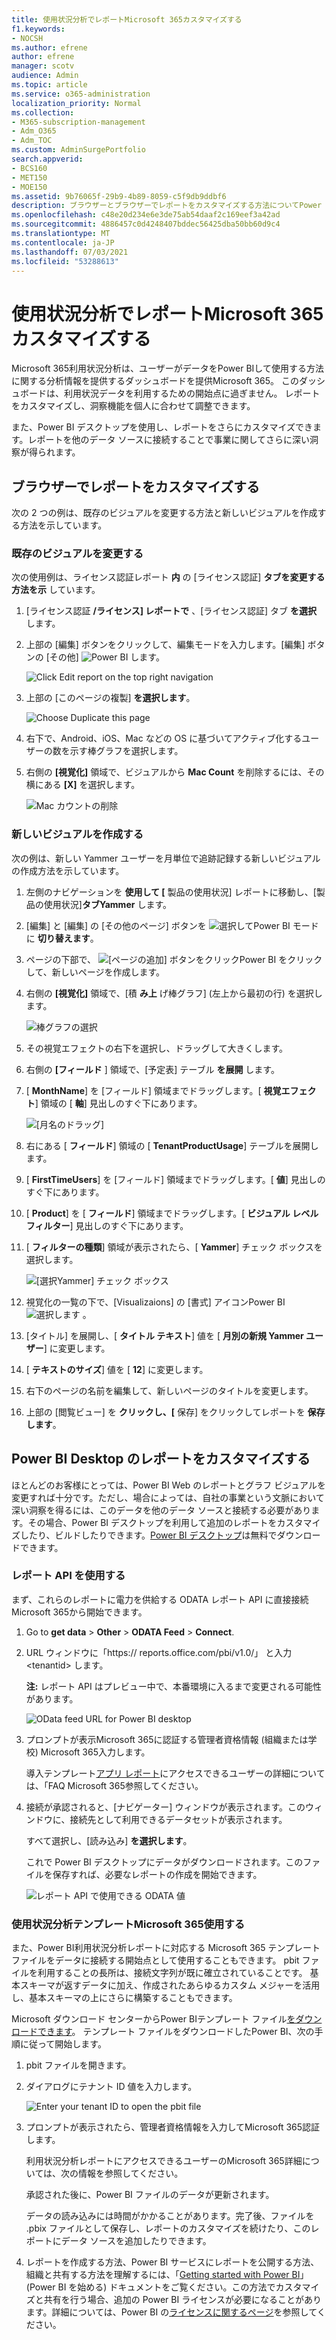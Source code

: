 ```yaml
---
title: 使用状況分析でレポートMicrosoft 365カスタマイズする
f1.keywords:
- NOCSH
ms.author: efrene
author: efrene
manager: scotv
audience: Admin
ms.topic: article
ms.service: o365-administration
localization_priority: Normal
ms.collection:
- M365-subscription-management
- Adm_O365
- Adm_TOC
ms.custom: AdminSurgePortfolio
search.appverid:
- BCS160
- MET150
- MOE150
ms.assetid: 9b76065f-29b9-4b89-8059-c5f9db9ddbf6
description: ブラウザーとブラウザーでレポートをカスタマイズする方法についてPower BI Desktop。
ms.openlocfilehash: c48e20d234e6e3de75ab54daaf2c169eef3a42ad
ms.sourcegitcommit: 4886457c0d4248407bddec56425dba50bb60d9c4
ms.translationtype: MT
ms.contentlocale: ja-JP
ms.lasthandoff: 07/03/2021
ms.locfileid: "53288613"
---
```

# <a name="customize-the-reports-in-microsoft-365-usage-analytics"></a>使用状況分析でレポートMicrosoft 365カスタマイズする

Microsoft 365利用状況分析は、ユーザーがデータをPower BIして使用する方法に関する分析情報を提供するダッシュボードを提供Microsoft 365。 このダッシュボードは、利用状況データを利用するための開始点に過ぎません。 レポートをカスタマイズし、洞察機能を個人に合わせて調整できます。

また、Power BI デスクトップを使用し、レポートをさらにカスタマイズできます。レポートを他のデータ ソースに接続することで事業に関してさらに深い洞察が得られます。

## <a name="customizing-reports-in-the-browser"></a>ブラウザーでレポートをカスタマイズする

次の 2 つの例は、既存のビジュアルを変更する方法と新しいビジュアルを作成する方法を示しています。

### <a name="modify-an-existing-visual"></a>既存のビジュアルを変更する

次の使用例は、ライセンス認証レポート **内** の [ライセンス認証] **タブを変更する方法を示** しています。

1. [ライセンス認証 **/ライセンス] レポートで** 、[ライセンス認証] タブ **を選択** します。

2. 上部の [編集] ボタンをクリックして、編集モードを入力します。[編集] ボタンの [その他] ![ Power BI ](../../media/d8da3c19-3f2d-4bf6-811e-faa804f74770.png) します。

    ![Click Edit report on the top right navigation](../../media/e2c16663-1fbd-4d7f-887c-0cbb891d3b3d.png)

3. 上部の [このページの複製] **を選択します**。

    ![Choose Duplicate this page](../../media/b2d18dcd-6b82-4ce7-ab79-1b24e3721309.png)

4. 右下で、Android、iOS、Mac などの OS に基づいてアクティブ化するユーザーの数を示す棒グラフを選択します。

5. 右側の **[視覚化]** 領域で、ビジュアルから **Mac Count** を削除するには、その横にある **[X]** を選択します。

    ![Mac カウントの削除](../../media/ce3d8358-df57-4f64-bd25-ac5be7fc8713.png)

### <a name="create-a-new-visual"></a>新しいビジュアルを作成する

次の例は、新しい Yammer ユーザーを月単位で追跡記録する新しいビジュアルの作成方法を示しています。

1. 左側のナビゲーションを **使用して [** 製品の使用状況] レポートに移動し、[製品の使用状況]**タブYammer** します。

2. [編集] と [編集] の [その他のページ] ボタンを ![ 選択してPower BI ](../../media/d8da3c19-3f2d-4bf6-811e-faa804f74770.png) モードに **切り替えます**。

3. ページの下部で、 ![[ページの追加] ボタンをクリックPower BI](../../media/d3b8c117-17d4-4f53-b078-8fefc2155b24.png) をクリックして、新しいページを作成します。

4. 右側の **[視覚化]** 領域で、[積 **み上** げ棒グラフ] (左上から最初の行) を選択します。

    ![棒グラフの選択](../../media/214c3fed-6eae-43e6-83fb-708a2d74406e.png)

5. その視覚エフェクトの右下を選択し、ドラッグして大きくします。

6. 右側の **[フィールド** ] 領域で、[予定表] テーブル **を展開** します。

7. [ **MonthName**] を [フィールド] 領域までドラッグします。[ **視覚エフェクト**] 領域の [ **軸**] 見出しのすぐ下にあります。

    ![[月名のドラッグ]](../../media/bff99987-8c4b-4618-89fd-47df557b0ed7.png)

8. 右にある [ **フィールド**] 領域の [ **TenantProductUsage**] テーブルを展開します。

9. [ **FirstTimeUsers**] を [フィールド] 領域までドラッグします。[ **値**] 見出しのすぐ下にあります。

10. [ **Product**] を [ **フィールド**] 領域までドラッグします。[ **ビジュアル レベル フィルター**] 見出しのすぐ下にあります。

11. [ **フィルターの種類**] 領域が表示されたら、[ **Yammer**] チェック ボックスを選択します。

    ![[選択Yammer] チェック ボックス](../../media/82e99730-0de9-42da-928a-76aab0c3e609.png)

12. 視覚化の一覧の下で、[Visualizaions] の [書式] アイコンPower BI ![ 選択します ](../../media/ee0602f3-3df5-4930-b862-db1d90ae4ae2.png) 。

13. [タイトル] を展開し、[ **タイトル テキスト**] 値を [ **月別の新規 Yammer ユーザー**] に変更します。

14. [ **テキストのサイズ**] 値を [ **12**] に変更します。

15. 右下のページの名前を編集して、新しいページのタイトルを変更します。

16. 上部の [閲覧ビュー] を **クリックし、[** 保存] をクリックしてレポートを **保存します**。

## <a name="customizing-the-reports-in-power-bi-desktop"></a>Power BI Desktop のレポートをカスタマイズする

ほとんどのお客様にとっては、Power BI Web のレポートとグラフ ビジュアルを変更すれば十分です。ただし、場合によっては、自社の事業という文脈において深い洞察を得るには、このデータを他のデータ ソースと接続する必要があります。その場合、Power BI デスクトップを利用して追加のレポートをカスタマイズしたり、ビルドしたりできます。[Power BI デスクトップ](https://go.microsoft.com/fwlink/p/?linkid=849797)は無料でダウンロードできます。

### <a name="use-the-reporting-apis"></a>レポート API を使用する

まず、これらのレポートに電力を供給する ODATA レポート API に直接接続Microsoft 365から開始できます。

1. Go to **get data** \> **Other** \> **ODATA Feed** \> **Connect**.

2. URL ウィンドウに「https:// reports.office.com/pbi/v1.0/」 <i></i> と入力 \<tenantid\> します。

    **注:** レポート API はプレビュー中で、本番環境に入るまで変更される可能性があります。

    ![OData feed URL for Power BI desktop](../../media/c0ef967e-a454-4eba-bc8e-61e113170053.png)

3. プロンプトが表示Microsoft 365に認証する管理者資格情報 (組織または学校) Microsoft 365入力します。

    導入テンプレート[アプリ レポート](usage-analytics.md#faq)にアクセスできるユーザーの詳細については、「FAQ Microsoft 365参照してください。

4. 接続が承認されると、[ナビゲーター] ウィンドウが表示されます。このウィンドウに、接続先として利用できるデータセットが表示されます。

    すべて選択し、[読み込み] **を選択します**。

    これで Power BI デスクトップにデータがダウンロードされます。このファイルを保存すれば、必要なレポートの作成を開始できます。

    ![レポート API で使用できる ODATA 値](../../media/545b4d17-dbbd-4cfc-b75a-a8b27283d438.png)

### <a name="use-the-microsoft-365-usage-analytics-template"></a>使用状況分析テンプレートMicrosoft 365使用する

また、Power BI利用状況分析レポートに対応する Microsoft 365 テンプレート ファイルをデータに接続する開始点として使用することもできます。 pbit ファイルを利用することの長所は、接続文字列が既に確立されていることです。 基本スキーマが返すデータに加え、作成されたあらゆるカスタム メジャーを活用し、基本スキーマの上にさらに構築することもできます。

Microsoft ダウンロード センターからPower BIテンプレート ファイル[をダウンロードできます](https://download.microsoft.com/download/7/8/2/782ba8a7-8d89-4958-a315-dab04c3b620c/Microsoft%20365%20Usage%20Analytics.pbit)。 テンプレート ファイルをダウンロードしたPower BI、次の手順に従って開始します。

1. pbit ファイルを開きます。

2. ダイアログにテナント ID 値を入力します。

    ![Enter your tenant ID to open the pbit file](../../media/071ed0bf-8b9d-49c6-81fc-fd4c6cc85bd3.png)

3. プロンプトが表示されたら、管理者資格情報を入力してMicrosoft 365認証します。

     利用状況分析レポートにアクセスできるユーザーのMicrosoft 365詳細については、次の情報を参照してください。

    承認された後に、Power BI ファイルのデータが更新されます。

    データの読み込みには時間がかかることがあります。完了後、ファイルを .pbix ファイルとして保存し、レポートのカスタマイズを続けたり、このレポートにデータ ソースを追加したりできます。

4. レポートを作成する方法、Power BI サービスにレポートを公開する方法、組織と共有する方法を理解するには、「[Getting started with Power BI](/power-bi/fundamentals/desktop-getting-started)」 (Power BI を始める) ドキュメントをご覧ください。この方法でカスタマイズと共有を行う場合、追加の Power BI ライセンスが必要になることがあります。詳細については、Power BI の[ライセンスに関するページ](https://go.microsoft.com/fwlink/p/?linkid=849803)を参照してください。
